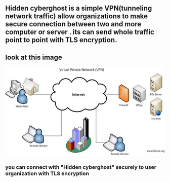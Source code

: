 ## Hidden cyberghost is a simple VPN(tunneling network traffic) allow organizations to make secure connection between two and more computer or server . its can send whole traffic point to point with TLS encryption.

## look at this image 
![vpn description](https://github.com/devazizi/hidden-cyberghost/blob/master/docs/images/vpn-description.jpg)
### you can connect with "Hidden cyberghost" securely to user organization with TLS encryption

